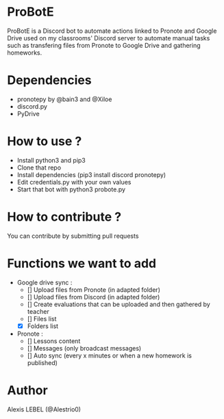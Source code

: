 # ProBotE
ProBotE is a Discord bot to automate actions linked to Pronote and Google Drive used on my classrooms' Discord server to automate manual tasks such as
transfering files from Pronote to Google Drive and gathering homeworks.

# Dependencies
- pronotepy by @bain3 and @Xiloe
- discord.py
- PyDrive

# How to use ?
- Install python3 and pip3
- Clone that repo
- Install dependencies (pip3 install discord pronotepy)
- Edit credentials.py with your own values
- Start that bot with python3 probote.py

# How to contribute ?
You can contribute by submitting pull requests

# Functions we want to add
- Google drive sync :
  - [] Upload files from Pronote (in adapted folder)
  - [] Upload files from Discord (in adapted folder)
  - [] Create evaluations that can be uploaded and then gathered by teacher
  - [] Files list
  - [x] Folders list

- Pronote :
  - [] Lessons content
  - [] Messages (only broadcast messages)
  - [] Auto sync (every x minutes or when a new homework is published)


# Author
Alexis LEBEL (@Alestrio0)
